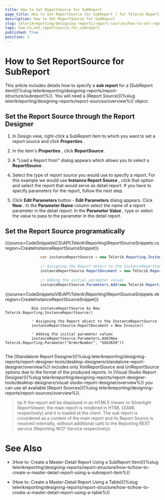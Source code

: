 ```yaml
---
title: How to Set ReportSource for SubReport
page_title: How to Set ReportSource for SubReport | for Telerik Reporting Documentation
description: How to Set ReportSource for SubReport
slug: telerikreporting/designing-reports/report-sources/how-to-set-reportsource-for-subreport
tags: how,to,set,reportsource,for,subreport
published: True
position: 2
---
```


# How to Set ReportSource for SubReport



This article includes details how to specify a __sub report__  for a [SubReport item]({%slug telerikreporting/designing-reports/report-structure/subreport%}).         You will need a [Report Source]({%slug telerikreporting/designing-reports/report-sources/overview%}) object.       

## Set the Report Source through the Report Designer

1. In Design view, right-click a SubReport item to which you want to set a report source and click __Properties__ .             

1. In the item's __Properties__ , click __ReportSource__ .             

1. A "Load a Report from" dialog appears which allows you to select a __ReportSource__ .             

1. Select the type of report source you would use to specify a report. For this example we would use __Instance Report Source__ ,               click that option and select the report that would serve as detail report.             If you have to specify parameters for the report, follow the next step.

1. Click __Edit Parameters__  button - __Edit Parameters__  dialog appears. Click __New__ .               In the __Parameter Name__  column select the name of a report parameter in the detail report.               In the __Parameter Value__ , type or select the value to pass to the parameter in the detail report.             

## Set the Report Source programatically

{{source=CodeSnippets\CS\API\Telerik\Reporting\ReportSourceSnippets.cs region=CreateInstanceReportSourceSnippet}}
````C#
	            var instanceReportSource = new Telerik.Reporting.InstanceReportSource();
	
	            // Assigning the Report object to the InstanceReportSource
	            instanceReportSource.ReportDocument = new Telerik.Reporting.Examples.CSharp.Invoice();
	
	            // Adding the initial parameter values
	            instanceReportSource.Parameters.Add(new Telerik.Reporting.Parameter("OrderNumber", "SO43659"));
````
{{source=CodeSnippets\VB\API\Telerik\Reporting\ReportSourceSnippets.vb region=CreateInstanceReportSourceSnippet}}
````VB
	        Dim instanceReportSource As New Telerik.Reporting.InstanceReportSource()
	
	        ' Assigning the Report object to the InstanceReportSource
	        instanceReportSource.ReportDocument = New Invoice()
	
	        ' Adding the initial parameter values
	        instanceReportSource.Parameters.Add(New Telerik.Reporting.Parameter("OrderNumber", "SO43659"))
````



## 

The [Standalone Report Designer]({%slug telerikreporting/designing-reports/report-designer-tools/desktop-designers/standalone-report-designer/overview%}) includes only XmlReportSource and UriReportSource options due to the format           of the produced reports.           In [Visual Studio Report Designer]({%slug telerikreporting/designing-reports/report-designer-tools/desktop-designers/visual-studio-report-designer/overview%}) you can use all available [Report Sources]({%slug telerikreporting/designing-reports/report-sources/overview%}).         

>tip If the report will be displayed in an HTML5 Viewer or Silverlight ReportViewer, the main report is rendered in HTML (XAML respectively) and it is loaded at the client.             The sub report is considered as a content of the main report and its Report Source is resolved internally,             withouit additional calls to the Reporting REST service (Reporting WCF Service respectively).           


# See Also


 * [How to: Create a Master-Detail Report Using a SubReport Item]({%slug telerikreporting/designing-reports/report-structure/how-to/how-to-create-a-master-detail-report-using-a-subreport-item%})

 * [How to: Create a Master-Detail Report Using a Table]({%slug telerikreporting/designing-reports/report-structure/how-to/how-to-create-a-master-detail-report-using-a-table%})
